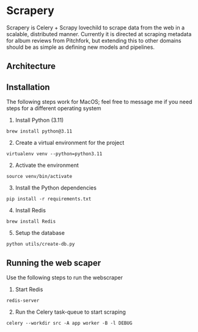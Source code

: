 # Scrapery
Scrapery is Celery + Scrapy lovechild to scrape data from the web in a scalable, distributed manner. Currently it is directed at scraping metadata for album reviews from Pitchfork, but extending this to other domains should be as simple as defining new models and pipelines.


## Architecture

## Installation

The following steps work for MacOS; feel free to message me if you need steps for a different operating system

1. Install Python (3.11)
```
brew install python@3.11
```
2. Create a virtual environment for the project
```
virtualenv venv --python=python3.11
```
2. Activate the environment
```
source venv/bin/activate
```
3. Install the Python dependencies
```
pip install -r requirements.txt
```
4. Install Redis
```
brew install Redis
```
5. Setup the database
```
python utils/create-db.py
```

## Running the web scaper

Use the following steps to run the webscraper
1. Start Redis
```
redis-server
```
2. Run the Celery task-queue to start scraping
```
celery --workdir src -A app worker -B -l DEBUG
```
